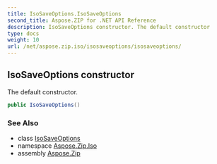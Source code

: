 ```yaml
---
title: IsoSaveOptions.IsoSaveOptions
second_title: Aspose.ZIP for .NET API Reference
description: IsoSaveOptions constructor. The default constructor
type: docs
weight: 10
url: /net/aspose.zip.iso/isosaveoptions/isosaveoptions/
---
```

## IsoSaveOptions constructor

The default constructor.

```csharp
public IsoSaveOptions()
```

### See Also

* class [IsoSaveOptions](../)
* namespace [Aspose.Zip.Iso](../../isosaveoptions/)
* assembly [Aspose.Zip](../../../)


